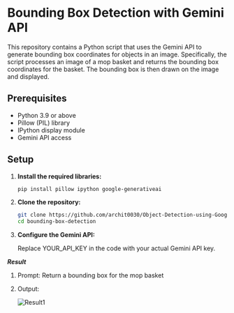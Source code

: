 # Bounding Box Detection with Gemini API

This repository contains a Python script that uses the Gemini API to generate bounding box coordinates for objects in an image. Specifically, the script processes an image of a mop basket and returns the bounding box coordinates for the basket. The bounding box is then drawn on the image and displayed.

## Prerequisites

- Python 3.9 or above
- Pillow (PIL) library
- IPython display module
- Gemini API access

## Setup

1. **Install the required libraries:**

   ```bash
   pip install pillow ipython google-generativeai
   
2. **Clone the repository:**
    ```bash
    git clone https://github.com/archit0030/Object-Detection-using-Google-API.git
    cd bounding-box-detection

3. **Configure the Gemini API:**


    Replace YOUR_API_KEY in the code with your actual Gemini API key.
   
***Result***

1. Prompt: Return a bounding box for the mop basket
2. Output:


      ![Result1](https://github.com/user-attachments/assets/61510fde-1e74-418d-9180-020db8400230)
